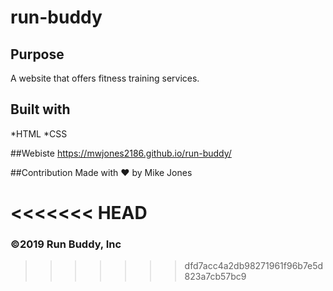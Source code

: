 # run-buddy

## Purpose
A website that offers fitness training services.

## Built with
*HTML
*CSS

##Webiste
https://mwjones2186.github.io/run-buddy/

##Contribution
Made with ❤️  by Mike Jones


<<<<<<< HEAD
=======
### ©️2019 Run Buddy, Inc
>>>>>>> dfd7acc4a2db98271961f96b7e5d823a7cb57bc9
